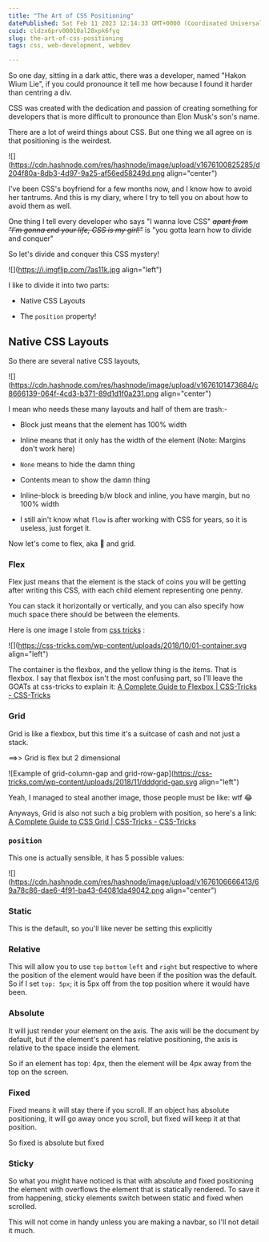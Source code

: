 ```yaml
---
title: "The Art of CSS Positioning"
datePublished: Sat Feb 11 2023 12:14:33 GMT+0000 (Coordinated Universal Time)
cuid: cldzx6prv00010al28xpk6fyq
slug: the-art-of-css-positioning
tags: css, web-development, webdev

---
```


So one day, sitting in a dark attic, there was a developer, named "Hakon Wium Lie", if you could pronounce it tell me how because I found it harder than centring a div.

CSS was created with the dedication and passion of creating something for developers that is more difficult to pronounce than Elon Musk's son's name.

There are a lot of weird things about CSS. But one thing we all agree on is that positioning is the weirdest.

![](https://cdn.hashnode.com/res/hashnode/image/upload/v1676100825285/d204f80a-8db3-4d97-9a25-af56ed58249d.png align="center")

I've been CSS's boyfriend for a few months now, and I know how to avoid her tantrums. And this is my diary, where I try to tell you on about how to avoid them as well.

One thing I tell every developer who says "I wanna love CSS" *<s>apart from "I'm gonna end your life, CSS is my girl!"</s>* is "you gotta learn how to divide and conquer"

So let's divide and conquer this CSS mystery!

![](https://i.imgflip.com/7as11k.jpg align="left")

I like to divide it into two parts:

* Native CSS Layouts
    
* The `position` property!
    

## Native CSS Layouts

So there are several native CSS layouts,

![](https://cdn.hashnode.com/res/hashnode/image/upload/v1676101473684/c8666139-064f-4cd3-b371-89d1d1f0a231.png align="center")

I mean who needs these many layouts and half of them are trash:-

* Block just means that the element has 100% width
    
* Inline means that it only has the width of the element (Note: Margins don't work here)
    
* `None` means to hide the damn thing
    
* Contents mean to show the damn thing
    
* Inline-block is breeding b/w block and inline, you have margin, but no 100% width
    
* I still ain't know what `flow` is after working with CSS for years, so it is useless, just forget it.
    

Now let's come to flex, aka 💪 and grid.

### Flex

Flex just means that the element is the stack of coins you will be getting after writing this CSS, with each child element representing one penny.

You can stack it horizontally or vertically, and you can also specify how much space there should be between the elements.

Here is one image I stole from [css tricks](https://css-tricks.com) :

![](https://css-tricks.com/wp-content/uploads/2018/10/01-container.svg align="left")

The container is the flexbox, and the yellow thing is the items. That is flexbox. I say that flexbox isn't the most confusing part, so I'll leave the GOATs at css-tricks to explain it: [A Complete Guide to Flexbox | CSS-Tricks - CSS-Tricks](https://css-tricks.com/snippets/css/a-guide-to-flexbox/)

### Grid

Grid is like a flexbox, but this time it's a suitcase of cash and not just a stack.

\==&gt;&gt; Grid is flex but 2 dimensional

![Example of grid-column-gap and grid-row-gap](https://css-tricks.com/wp-content/uploads/2018/11/dddgrid-gap.svg align="left")

Yeah, I managed to steal another image, those people must be like: wtf 😂

Anyways, Grid is also not such a big problem with position, so here's a link: [A Complete Guide to CSS Grid | CSS-Tricks - CSS-Tricks](https://css-tricks.com/snippets/css/complete-guide-grid/)

### `position`

This one is actually sensible, it has 5 possible values:

![](https://cdn.hashnode.com/res/hashnode/image/upload/v1676106666413/69a78c86-dae6-4f91-ba43-64081da49042.png align="center")

### Static

This is the default, so you'll like never be setting this explicitly

### Relative

This will allow you to use `top` `bottom` `left` and `right` but respective to where the position of the element would have been if the position was the default. So if I set `top: 5px`; it is 5px off from the top position where it would have been.

### Absolute

It will just render your element on the axis. The axis will be the document by default, but if the element's parent has relative positioning, the axis is relative to the space inside the element.

So if an element has top: 4px, then the element will be 4px away from the top on the screen.

### Fixed

Fixed means it will stay there if you scroll. If an object has absolute positioning, it will go away once you scroll, but fixed will keep it at that position.

So fixed is absolute but fixed

### Sticky

So what you might have noticed is that with absolute and fixed positioning the element with overflows the element that is statically rendered. To save it from happening, sticky elements switch between static and fixed when scrolled.

This will not come in handy unless you are making a navbar, so I'll not detail it much.